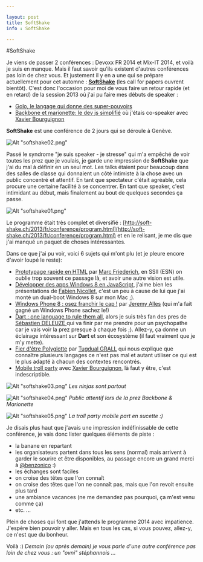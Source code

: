 ```yaml
---

layout: post
title: SoftShake
info : SoftShake

---
```


#SoftShake

Je viens de passer 2 conférences : Devoxx FR 2014 et Mix-IT 2014, et voilà je suis en manque. Mais il faut savoir qu'ils existent d'autres conférences pas loin de chez vous. Et justement il y en a une qui se prépare actuellement pour cet automne : **[SoftShake](http://soft-shake.ch/)** (les call for papers ouvrent bientôt). C'est donc l'occasion pour moi de vous faire un retour rapide (et en retard) de la session 2013 où j'ai pu faire mes débuts de speaker :

- [Golo, le langage qui donne des super-pouvoirs](http://soft-shake.ch/2013/program/sessions/13_java/2013/10/25/02-Golo.html)
- [Backbone et marionette: le dev js simplifié](http://soft-shake.ch/2013/program/sessions/13_web_dev/2013/10/24/3-Backbone_et_marionette_le_dev_js_simplifie.html) où j'étais co-speaker avec [Xavier Bourguignon](https://twitter.com/xbourguignon)

**SoftShake** est une conférence de 2 jours qui se déroule à Genève.

![Alt "softshake02.png"](https://github.com/k33g/k33g.github.com/raw/master/images/softshake02.png)

Passé le syndrome "je suis speaker - je stresse" qui m'a empêché de voir toutes les prez que je voulais, je garde une impression de **SoftShake** que j'ai du mal à définir en un seul mot. Les talks étaient pour beaucoup dans des salles de classe qui donnaient un côté intimiste à la chose avec un public concentré et attentif. En tant que spectateur c'était agréable, cela procure une certaine facilité à se concentrer. En tant que speaker, c'est intimidant au début, mais finalement au bout de quelques secondes ça passe.

![Alt "softshake01.png"](https://github.com/k33g/k33g.github.com/raw/master/images/softshake01.png)

Le programme était très complet et diversifié : [http://soft-shake.ch/2013/fr/conference/program.html](http://soft-shake.ch/2013/fr/conference/program.html) et en le relisant, je me dis que j'ai manqué un paquet de choses intéressantes.

Dans ce que j'ai pu voir, voici 6 sujets qui m'ont plu (et je pleure encore d'avoir loupé le reste):

- [Prototypage rapide en HTML](http://soft-shake.ch/2013/program/sessions/13_web_dev/2013/10/24/1-Prototypage-rapide-en-HTML.html) par [Marc Friederich](http://soft-shake.ch/2013/program/authors/2013/10/24/marc-friederich.html), en SSII (ESN) on oublie trop souvent ce passage là, et avoir une autre vision est utile.
- [Développer des apps Windows 8 en JavaScript](http://soft-shake.ch/2013/program/sessions/13_microsoft/2013/10/24/05-Developper-des-apps-Windows-8-en-JavaScript.html), j'aime bien les présentations de [Fabien Nicollet](https://twitter.com/fnicollet), c'est un peu à cause de lui que j'ai monté un dual-boot Windows 8 sur mon Mac ;).
- [Windows Phone 8 : osez franchir le cap !](http://soft-shake.ch/2013/program/sessions/13_microsoft/2013/10/24/06-Windows-Phone-8-osez-franchir-le-cap.html) par [Jeremy Alles](https://twitter.com/jalpf) (qui m'a fait gagné un Windows Phone sachez le!)
- [Dart : one language to rule them all](http://soft-shake.ch/2013/program/sessions/13_web_dev/2013/10/24/7-Dart_one_language_to_rule_them_all.html), alors je suis très fan des pres de [Sébastien DELEUZE
](https://twitter.com/sdeleuze) qui va finir par me prendre pour un psychopathe car je vais voir la prez presque à chaque fois ;). Allez-y, ça donne un éclairage intéressant sur **Dart** et son écosystème (il faut vraiment que je m'y mette).
- [Fier d'être Polyglotte](http://soft-shake.ch/2013/program/sessions/13_incubator/2013/10/25/5-dier-d-etre-polyglotte.html) par [Tugdual GRALL](https://twitter.com/tgrall) qui nous explique que connaître plusieurs langages ce n'est pas mal et autant utiliser ce qui est le plus adapté à chacun des contextes rencontrés.
- [Mobile troll party](http://soft-shake.ch/2013/program/sessions/13_mobile/2013/10/25/3-Mobile-troll-party.html) avec [Xavier Bourguignon](https://twitter.com/xbourguignon), là faut y être, c'est indescriptible.

![Alt "softshake03.png"](https://github.com/k33g/k33g.github.com/raw/master/images/softshake03.png)
*Les ninjas sont partout*

![Alt "softshake04.png"](https://github.com/k33g/k33g.github.com/raw/master/images/softshake04.png)
*Public attentif lors de la prez Backbone & Marionette*

![Alt "softshake05.png"](https://github.com/k33g/k33g.github.com/raw/master/images/softshake05.png)
*La troll party mobile part en sucette :)*

Je disais plus haut que j'avais une impression indéfinissable de cette conférence, je vais donc lister quelques éléments de piste :

- la banane en repartant
- les organisateurs partent dans tous les sens (normal) mais arrivent à garder le sourire et être disponibles, au passage encore un grand merci à [@benzonico](https://twitter.com/benzonico) :)
- les échanges sont faciles
- on croise des têtes que l'on connaît
- on croise des têtes que l'on ne connaît pas, mais que l'on revoit ensuite plus tard
- une ambiance vacances (ne me demandez pas pourquoi, ça m'est venu comme ça)
- etc. ...

Plein de choses qui font que j'attends le programme 2014 avec impatience. J'espère bien pouvoir y aller. Mais en tous les cas, si vous pouvez, allez-y, ce n'est que du bonheur.

Voilà :) 
*Demain (ou après demain) je vous parle d'une autre conférence pas loin de chez vous : un "ovni" stéphannois ...*


